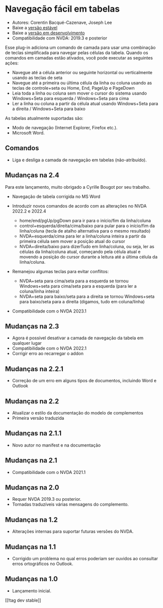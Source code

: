 # Navegação fácil em tabelas #

* Autores: Corentin Bacqué-Cazenave, Joseph Lee
* Baixe a [versão estável][1]
* Baixe a [versão em desenvolvimento][2]
* Compatibilidade com NVDA: 2019.3 e posterior

Esse plug-in adiciona um comando de camada para usar uma combinação de
teclas simplificada para navegar pelas células da tabela.  Quando os
comandos em camadas estão ativados, você pode executar as seguintes ações:

* Navegue até a célula anterior ou seguinte horizontal ou verticalmente
  usando as teclas de seta
* Navegue até a primeira ou última célula da linha ou coluna usando as
  teclas de controle+seta ou Home, End, PageUp e PageDown
* Leia toda a linha ou coluna sem mover o cursor do sistema usando
  Windows+Seta para esquerda / Windows+Seta para cima
* Ler a linha ou coluna a partir da célula atual usando Windows+Seta para a
  direita / Windows+Seta para baixo

As tabelas atualmente suportadas são:

* Modo de navegação (Internet Explorer, Firefox etc.).
* Microsoft Word.

## Comandos

* Liga e desliga a camada de navegação em tabelas (não-atribuído).

## Mudanças na 2.4

Para este lançamento, muito obrigado a Cyrille Bougot por seu trabalho.

* Navegação de tabela corrigida no MS Word
* Introduzir novos comandos de acordo com as alterações no NVDA 2022.2 e
  2022.4

    * home/end/pgUp/pgDown para ir para o início/fim da linha/coluna
    * control+esquerda/direita/cima/baixo para pular para o início/fim da
      linha/coluna (tecla de atalho alternativa para o mesmo resultado)
    * NVDA+esquerda/cima para ler a linha/coluna inteira a partir da
      primeira célula sem mover a posição atual do cursor
    * NVDA+direita/baixo para dizerTudo em linha/coluna, ou seja, ler as
      células da linha/coluna atual, começando pela célula atual e movendo a
      posição do cursor durante a leitura até a última célula da
      linha/coluna.

* Remanejou algumas teclas para evitar conflitos:

    * NVDA+seta para cima/seta para a esquerda se tornou Windows+seta para
      cima/seta para a esquerda (para ler a coluna/linha inteira)
    * NVDA+seta para baixo/seta para a direita se tornou Windows+seta para
      baixo/seta para a direita (digamos, tudo em coluna/linha)

* Compatibilidade com o NVDA 2023.1

## Mudanças na 2.3

* Agora é possível desativar a camada de navegação da tabela em qualquer
  lugar
* Compatibilidade com o NVDA 2022.1
* Corrigir erro ao recarregar o addon

## Mudanças na 2.2.1

* Correção de um erro em alguns tipos de documentos, incluindo Word e
  Outlook

## Mudanças na 2.2

* Atualizar o estilo da documentação do modelo de complementos
* Primeira versão traduzida

## Mudanças na 2.1.1

* Novo autor no manifest e na documentação

## Mudanças na 2.1

* Compatibilidade com o NVDA 2021.1

## Mudanças na 2.0

* Requer NVDA 2019.3 ou posterior.
* Tornadas traduzíveis várias mensagens do complemento.

## Mudanças na 1.2

* Alterações internas para suportar futuras versões do NVDA.

## Mudanças na 1.1

* Corrigido um problema no qual erros poderiam ser ouvidos ao consultar
  erros ortográficos no Outlook.

## Mudanças na 1.0

*   Lançamento inicial.

[[!tag dev stable]]

[1]: https://www.nvaccess.org/addonStore/legacy?file=etn

[2]: https://www.nvaccess.org/addonStore/legacy?file=etn-dev

